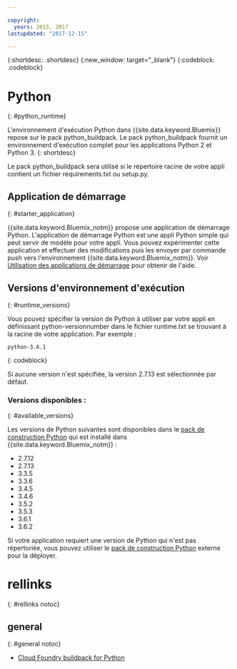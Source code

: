 ```yaml
---

copyright:
  years: 2015, 2017
lastupdated: "2017-12-15"

---
```


{:shortdesc: .shortdesc}
{:new_window: target="_blank"}
{:codeblock: .codeblock}

# Python
{: #python_runtime}

L'environnement d'exécution Python dans {{site.data.keyword.Bluemix}} repose sur le pack python_buildpack.
Le pack python_buildpack fournit un environnement d'exécution complet pour les applications Python 2 et Python 3.
{: shortdesc}

Le pack python_buildpack sera utilisé si le répertoire racine de votre appli contient un fichier requirements.txt ou setup.py.

## Application de démarrage
{: #starter_application}

{{site.data.keyword.Bluemix_notm}} propose une application de démarrage Python.  L'application de démarrage Python est une appli Python simple qui peut servir de modèle pour votre appli. Vous pouvez expérimenter cette application et effectuer des modifications puis les envoyer par commande push vers l'environnement {{site.data.keyword.Bluemix_notm}}.  Voir [Utilisation des applications de démarrage](/docs/cfapps/starter_app_usage.html) pour obtenir de l'aide.

## Versions d'environnement d'exécution
{: #runtime_versions}

Vous pouvez spécifier la version de Python à utiliser par votre appli en définissant python-versionnumber dans le fichier runtime.txt se trouvant à la racine de votre application. Par exemple :

```
python-3.6.1
```
{: codeblock}

Si aucune version n'est spécifiée, la version 2.7.13 est sélectionnée par défaut.

### Versions disponibles :
{: #available_versions}

Les versions de Python suivantes sont disponibles dans le [pack de construction Python](https://github.com/cloudfoundry/python-buildpack/releases/tag/v1.5.15) qui est installé dans {{site.data.keyword.Bluemix_notm}} :

* 2.7.12
* 2.7.13
* 3.3.5
* 3.3.6
* 3.4.5
* 3.4.6
* 3.5.2
* 3.5.3
* 3.6.1
* 3.6.2

Si votre application requiert une version de Python qui n'est pas répertoriée, vous pouvez
utiliser le [pack de construction Python](https://github.com/cloudfoundry/python-buildpack) externe pour
la déployer.

# rellinks
{: #rellinks notoc}
## general
{: #general notoc}
* [Cloud Foundry buildpack for Python](https://github.com/cloudfoundry/python-buildpack)
